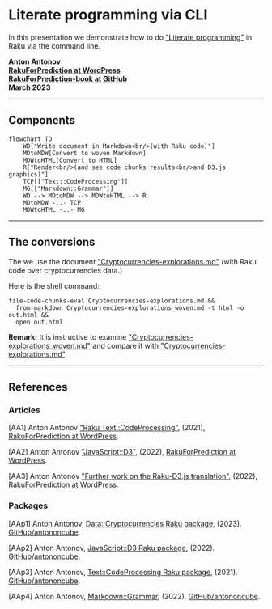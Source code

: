 # Literate programming via CLI

In this presentation we demonstrate how to do 
["Literate programming"](https://en.wikipedia.org/wiki/Literate_programming)
in Raku via the command line.

**Anton Antonov   
[RakuForPrediction at WordPress](https://rakuforprediction.wordpress.com)   
[RakuForPrediction-book at GitHub](https://github.com/antononcube/RakuForPrediction-book)   
March 2023**

-------

## Components

```mermaid
flowchart TD
    WD["Write document in Markdown<br/>(with Raku code)"]
    MDtoMDW[Convert to woven Markdown]
    MDWtoHTML[Convert to HTML]
    R["Render<br/>(and see code chunks results<br/>and D3.js graphics)"]
    TCP[["Text::CodeProcessing"]]
    MG[["Markdown::Grammar"]]
    WD --> MDtoMDW --> MDWtoHTML --> R
    MDtoMDW -..- TCP
    MDWtoHTML -..- MG
```

-------

## The conversions

The we use the document
["Cryptocurrencies-explorations.md"](./Documents/Cryptocurrencies-explorations.md)
(with Raku code over cryptocurrencies data.)

Here is the shell command:

```
file-code-chunks-eval Cryptocurrencies-explorations.md && 
  from-markdown Cryptocurrencies-explorations_woven.md -t html -o out.html && 
  open out.html
```

**Remark:** It is instructive to examine 
["Cryptocurrencies-explorations_woven.md"](./Documents/Cryptocurrencies-explorations_woven.md)
and compare it with
["Cryptocurrencies-explorations.md"](./Documents/Cryptocurrencies-explorations.md).

-------

## References

### Articles

[AA1] Anton Antonov
["Raku Text::CodeProcessing"](https://rakuforprediction.wordpress.com/2021/07/13/raku-textcodeprocessing/),
(2021),
[RakuForPrediction at WordPress](https://rakuforprediction.wordpress.com).

[AA2] Anton Antonov
["JavaScript::D3"](https://rakuforprediction.wordpress.com/2022/12/15/javascriptd3/),
(2022),
[RakuForPrediction at WordPress](https://rakuforprediction.wordpress.com).

[AA3] Anton Antonov
["Further work on the Raku-D3.js translation"](https://rakuforprediction.wordpress.com/2022/12/22/further-work-on-the-raku-to-d3-js-translation/),
(2022),
[RakuForPrediction at WordPress](https://rakuforprediction.wordpress.com).
 
### Packages

[AAp1] Anton Antonov,
[Data::Cryptocurrencies Raku package](https://github.com/antononcube/Raku-Data-Cryptocurrencies),
(2023).
[GitHub/antononcube](https://github.com/antononcube).

[AAp2] Anton Antonov,
[JavaScript::D3 Raku package](https://github.com/antononcube/Raku-JavaScript-D3),
(2022).
[GitHub/antononcube](https://github.com/antononcube).

[AAp3] Anton Antonov,
[Text::CodeProcessing Raku package](https://github.com/antononcube/Raku-Text-CodeProcessing),
(2021).
[GitHub/antononcube](https://github.com/antononcube).

[AAp4] Anton Antonov,
[Markdown::Grammar](https://github.com/antononcube/Raku-Markdown-Grammar),
(2022).
[GitHub/antononcube](https://github.com/antononcube).



